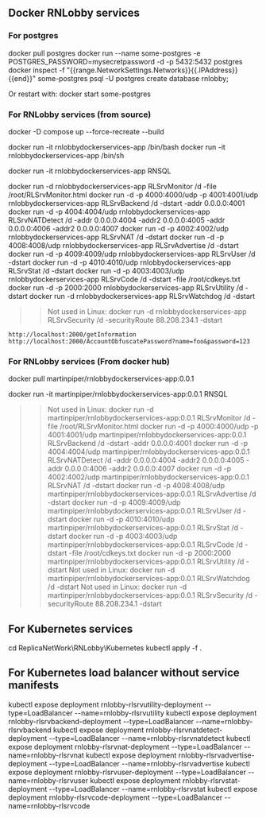## Docker RNLobby services


### For postgres

docker pull postgres
docker run --name some-postgres -e POSTGRES_PASSWORD=mysecretpassword -d -p 5432:5432 postgres
docker inspect -f "{{range.NetworkSettings.Networks}}{{.IPAddress}}{{end}}" some-postgres
psql -U postgres
create database rnlobby;

Or restart with: docker start some-postgres


### For RNLobby services (from source)

docker -D compose up --force-recreate --build

docker run -it rnlobbydockerservices-app /bin/bash
docker run -it rnlobbydockerservices-app /bin/sh

docker run -it rnlobbydockerservices-app RNSQL

docker run -d rnlobbydockerservices-app RLSrvMonitor /d -file /root/RLSrvMonitor.html
docker run -d -p 4000:4000/udp -p 4001:4001/udp rnlobbydockerservices-app RLSrvBackend /d -dstart -addr 0.0.0.0:4001
docker run -d -p 4004:4004/udp rnlobbydockerservices-app RLSrvNATDetect /d -addr 0.0.0.0:4004 -addr2 0.0.0.0:4005 -addr 0.0.0.0:4006 -addr2 0.0.0.0:4007
docker run -d -p 4002:4002/udp rnlobbydockerservices-app RLSrvNAT /d -dstart
docker run -d -p 4008:4008/udp rnlobbydockerservices-app RLSrvAdvertise /d -dstart
docker run -d -p 4009:4009/udp rnlobbydockerservices-app RLSrvUser /d -dstart
docker run -d -p 4010:4010/udp rnlobbydockerservices-app RLSrvStat /d -dstart
docker run -d -p 4003:4003/udp rnlobbydockerservices-app RLSrvCode /d -dstart -file /root/cdkeys.txt
docker run -d -p 2000:2000 rnlobbydockerservices-app RLSrvUtility /d -dstart
docker run -d rnlobbydockerservices-app RLSrvWatchdog /d -dstart
>> Not used in Linux: docker run -d rnlobbydockerservices-app RLSrvSecurity /d -securityRoute 88.208.234.1 -dstart


	http://localhost:2000/getInformation
	http://localhost:2000/AccountObfuscatePassword?name=foo&password=123


### For RNLobby services (From docker hub)

docker pull martinpiper/rnlobbydockerservices-app:0.0.1

docker run -it martinpiper/rnlobbydockerservices-app:0.0.1 RNSQL

>> Not used in Linux: docker run -d martinpiper/rnlobbydockerservices-app:0.0.1 RLSrvMonitor /d -file /root/RLSrvMonitor.html
docker run -d -p 4000:4000/udp -p 4001:4001/udp martinpiper/rnlobbydockerservices-app:0.0.1 RLSrvBackend /d -dstart -addr 0.0.0.0:4001
docker run -d -p 4004:4004/udp martinpiper/rnlobbydockerservices-app:0.0.1 RLSrvNATDetect /d -addr 0.0.0.0:4004 -addr2 0.0.0.0:4005 -addr 0.0.0.0:4006 -addr2 0.0.0.0:4007
docker run -d -p 4002:4002/udp martinpiper/rnlobbydockerservices-app:0.0.1 RLSrvNAT /d -dstart
docker run -d -p 4008:4008/udp martinpiper/rnlobbydockerservices-app:0.0.1 RLSrvAdvertise /d -dstart
docker run -d -p 4009:4009/udp martinpiper/rnlobbydockerservices-app:0.0.1 RLSrvUser /d -dstart
docker run -d -p 4010:4010/udp martinpiper/rnlobbydockerservices-app:0.0.1 RLSrvStat /d -dstart
docker run -d -p 4003:4003/udp martinpiper/rnlobbydockerservices-app:0.0.1 RLSrvCode /d -dstart -file /root/cdkeys.txt
docker run -d -p 2000:2000 martinpiper/rnlobbydockerservices-app:0.0.1 RLSrvUtility /d -dstart
>> Not used in Linux: docker run -d martinpiper/rnlobbydockerservices-app:0.0.1 RLSrvWatchdog /d -dstart
>> Not used in Linux: docker run -d martinpiper/rnlobbydockerservices-app:0.0.1 RLSrvSecurity /d -securityRoute 88.208.234.1 -dstart



## For Kubernetes services

cd ReplicaNetWork\RNLobby\Kubernetes
kubectl apply -f .

## For Kubernetes load balancer without service manifests

kubectl expose deployment rnlobby-rlsrvutility-deployment --type=LoadBalancer --name=rnlobby-rlsrvutility
kubectl expose deployment rnlobby-rlsrvbackend-deployment --type=LoadBalancer --name=rnlobby-rlsrvbackend
kubectl expose deployment rnlobby-rlsrvnatdetect-deployment --type=LoadBalancer --name=rnlobby-rlsrvnatdetect
kubectl expose deployment rnlobby-rlsrvnat-deployment --type=LoadBalancer --name=rnlobby-rlsrvnat
kubectl expose deployment rnlobby-rlsrvadvertise-deployment --type=LoadBalancer --name=rnlobby-rlsrvadvertise
kubectl expose deployment rnlobby-rlsrvuser-deployment --type=LoadBalancer --name=rnlobby-rlsrvuser
kubectl expose deployment rnlobby-rlsrvstat-deployment --type=LoadBalancer --name=rnlobby-rlsrvstat
kubectl expose deployment rnlobby-rlsrvcode-deployment --type=LoadBalancer --name=rnlobby-rlsrvcode

